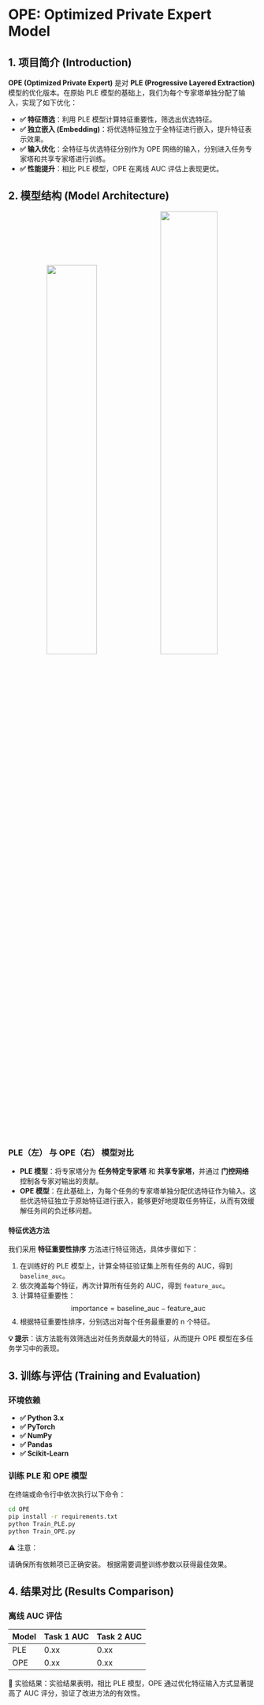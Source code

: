 # OPE: Optimized Private Expert Model

## 1. 项目简介 (Introduction)

**OPE (Optimized Private Expert)** 是对 **PLE (Progressive Layered Extraction)** 模型的优化版本。在原始 PLE 模型的基础上，我们为每个专家塔单独分配了输入，实现了如下优化：

- **✅ 特征筛选**：利用 PLE 模型计算特征重要性，筛选出优选特征。
- **✅ 独立嵌入 (Embedding)**：将优选特征独立于全特征进行嵌入，提升特征表示效果。
- **✅ 输入优化**：全特征与优选特征分别作为 OPE 网络的输入，分别进入任务专家塔和共享专家塔进行训练。
- **✅ 性能提升**：相比 PLE 模型，OPE 在离线 AUC 评估上表现更优。


## 2. 模型结构 (Model Architecture)

<div align="center">
  <img src="https://drive.google.com/uc?export=view&id=1ujOe9c4M2krGTgOY9eRMyPyc3A71a9I7" width="45%">
  <img src="https://drive.google.com/uc?export=view&id=1BFr9xGFewjCMJyIyq3X4dy3a14z20U59" width="48%">
</div>

### PLE（左） 与 OPE（右） 模型对比

- **PLE 模型**：将专家塔分为 **任务特定专家塔** 和 **共享专家塔**，并通过 **门控网络** 控制各专家对输出的贡献。
- **OPE 模型**：在此基础上，为每个任务的专家塔单独分配优选特征作为输入。这些优选特征独立于原始特征进行嵌入，能够更好地提取任务特征，从而有效缓解任务间的负迁移问题。

#### 特征优选方法

我们采用 **特征重要性排序** 方法进行特征筛选，具体步骤如下：

1. 在训练好的 PLE 模型上，计算全特征验证集上所有任务的 AUC，得到 `baseline_auc`。
2. 依次掩盖每个特征，再次计算所有任务的 AUC，得到 `feature_auc`。
3. 计算特征重要性：  
   $$
   \text{importance} = \text{baseline_auc} - \text{feature_auc}
   $$
4. 根据特征重要性排序，分别选出对每个任务最重要的 n 个特征。

 **💡 提示**：该方法能有效筛选出对任务贡献最大的特征，从而提升 OPE 模型在多任务学习中的表现。


## 3. 训练与评估 (Training and Evaluation)

### 环境依赖

- **✅ Python 3.x**
- **✅ PyTorch**
- **✅ NumPy**
- **✅ Pandas**
- **✅ Scikit-Learn**

### 训练 PLE 和 OPE 模型

在终端或命令行中依次执行以下命令：

```bash
cd OPE
pip install -r requirements.txt
python Train_PLE.py
python Train_OPE.py
```
⚠️ 注意：

请确保所有依赖项已正确安装。
根据需要调整训练参数以获得最佳效果。


## 4. 结果对比 (Results Comparison)

### 离线 AUC 评估

| Model | Task 1 AUC | Task 2 AUC |
|-------|------------|------------|
| PLE   | 0.xx       | 0.xx       |
| OPE   | 0.xx       | 0.xx       |

🚀 实验结果：实验结果表明，相比 PLE 模型，OPE 通过优化特征输入方式显著提高了 AUC 评分，验证了改进方法的有效性。

